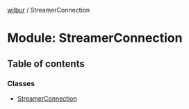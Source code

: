 [wilbur](../README.md) / StreamerConnection

# Module: StreamerConnection

## Table of contents

### Classes

- [StreamerConnection](../classes/StreamerConnection.StreamerConnection.md)
